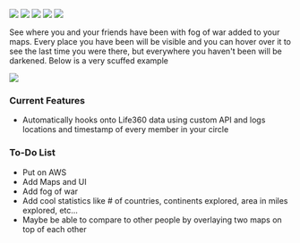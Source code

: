 ![](https://img.shields.io/github/stars/ColinLi33/fogOfWar) ![](https://img.shields.io/github/forks/ColinLi33/fogOfWar) ![](https://img.shields.io/github/tag/ColinLi33/fogOfWar) ![](https://img.shields.io/github/release/ColinLi33/fogOfWar) ![](https://img.shields.io/github/issues/ColinLi33/fogOfWar)

See where you and your friends have been with fog of war added to your maps. Every place you have been will be visible and you can hover over it to see the last time you were there, but everywhere you haven't been will be darkened. Below is a very scuffed example

![](https://i.imgur.com/I6fjZTy.png)


### Current Features
- Automatically hooks onto Life360 data using custom API and logs locations and timestamp of every member in your circle

### To-Do List
- Put on AWS 
- Add Maps and UI
- Add fog of war
- Add cool statistics like # of countries, continents explored, area in miles explored, etc...
- Maybe be able to compare to other people by overlaying two maps on top of each other


